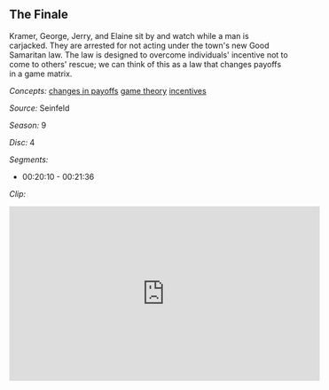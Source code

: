 ## The Finale

Kramer, George, Jerry, and Elaine sit by and watch while a man is carjacked.  They are arrested for not acting under the town's new Good Samaritan law.  The law is designed to overcome individuals' incentive not to come to others' rescue;  we can think of this as a law that changes payoffs in a game matrix.

*Concepts:*
[changes in payoffs](/concept/changes-in-payoffs/)
[game theory](/concept/game-theory/)
[incentives](/concept/incentives/)

*Source:* Seinfeld

*Season:* 9

*Disc:* 4

*Segments:*

 * 00:20:10 - 00:21:36

*Clip:*

<iframe width="560" height="315" src="https://criticalcommons.org/embed?m=R2AsfRYRk" frameborder="0" allowfullscreen></iframe>
